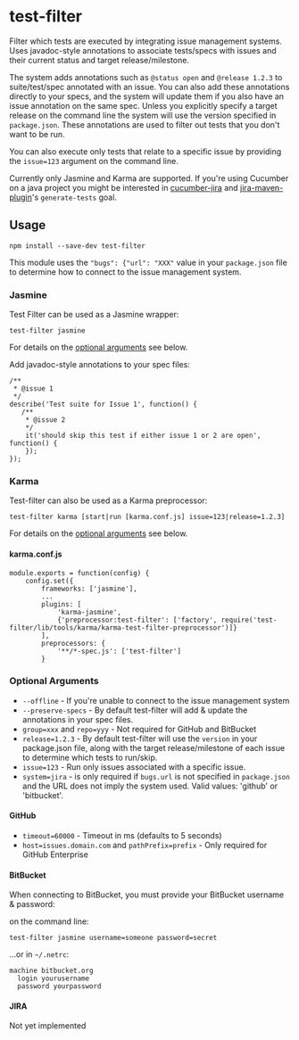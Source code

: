 # test-filter
Filter which tests are executed by integrating issue management systems.
Uses javadoc-style annotations to associate tests/specs with issues and their current status and target release/milestone.

The system adds annotations such as `@status open` and `@release 1.2.3` to suite/test/spec annotated with an issue.
You can also add these annotations directly to your specs, and the system will update them if you also have
an issue annotation on the same spec.  Unless you explicitly specify a target release on the command line
the system will use the version specified in `package.json`.  These annotations are used to filter out
tests that you don't want to be run.

You can also execute only tests that relate to a specific issue by providing the `issue=123` argument on the command line.

Currently only Jasmine and Karma are supported.  If you're using Cucumber on a java project you might
be interested in [cucumber-jira](https://github.com/nalbion/cucumber-jira) and
[jira-maven-plugin](https://github.com/nalbion/jira-maven-plugin/tree/feature/generate-cucumber-features#generate-tests)'s `generate-tests` goal.

## Usage

    npm install --save-dev test-filter

This module uses the `"bugs": {"url": "XXX"` value in your `package.json` file
to determine how to connect to the issue management system.

### Jasmine
Test Filter can be used as a Jasmine wrapper:

    test-filter jasmine

For details on the [optional arguments](#Optional%20Arguments) see below.

Add javadoc-style annotations to your spec files:

    /**
     * @issue 1
     */
    describe('Test suite for Issue 1', function() {
       /**
        * @issue 2
        */
        it('should skip this test if either issue 1 or 2 are open', function() {
        });
    });

### Karma
Test-filter can also be used as a Karma preprocessor:

    test-filter karma [start|run [karma.conf.js] issue=123|release=1.2.3]

For details on the [optional arguments](#Optional%20Arguments) see below.

#### karma.conf.js

    module.exports = function(config) {
        config.set({
            frameworks: ['jasmine'],
            ...
            plugins: [
                'karma-jasmine',
                {'preprocessor:test-filter': ['factory', require('test-filter/lib/tools/karma/karma-test-filter-preprocessor')]}
            ],
            preprocessors: {
                '**/*-spec.js': ['test-filter']
            }


### Optional Arguments

 - `--offline` - If you're unable to connect to the issue management system
 - `--preserve-specs` - By default test-filter will add & update the annotations in your spec files.
 - `group=xxx` and `repo=yyy` - Not required for GitHub and BitBucket
 - `release=1.2.3` - By default test-filter will use the `version` in your package.json file,
    along with the target release/milestone of each issue to determine which tests to run/skip.
 - `issue=123` - Run only issues associated with a specific issue.
 - `system=jira` - is only required if <code>bugs.url</code> is not specified in `package.json`
                 and the URL does not imply the system used.  Valid values: 'github' or 'bitbucket'.

#### GitHub

 - `timeout=60000` - Timeout in ms (defaults to 5 seconds)
 - `host=issues.domain.com` and `pathPrefix=prefix` - Only required for GitHub Enterprise

#### BitBucket
When connecting to BitBucket, you must provide your BitBucket username & password:

on the command line:

    test-filter jasmine username=someone password=secret

...or in `~/.netrc`:

    machine bitbucket.org
      login yourusername
      password yourpassword


#### JIRA
Not yet implemented
